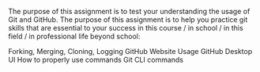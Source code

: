 The purpose of this assignment is to test your understanding the usage of Git and GitHub.
The purpose of this assignment is to help you practice git skills that are essential to your success in this course / in school / in this field / in professional life beyond school: 

Forking, Merging, Cloning, Logging​
GitHub Website Usage​
GitHub Desktop UI​
How to properly use commands​
Git CLI commands

